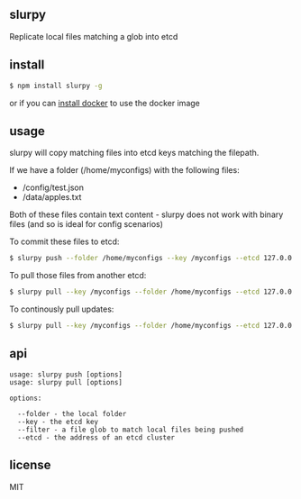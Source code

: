 slurpy
------

Replicate local files matching a glob into etcd

## install

```bash
$ npm install slurpy -g
```

or if you can [install docker](https://github.com/binocarlos/docker-install) to use the docker image

## usage

slurpy will copy matching files into etcd keys matching the filepath.

If we have a folder (/home/myconfigs) with the following files:

 * /config/test.json
 * /data/apples.txt

Both of these files contain text content - slurpy does not work with binary files (and so is ideal for config scenarios)

To commit these files to etcd:

```bash
$ slurpy push --folder /home/myconfigs --key /myconfigs --etcd 127.0.0.1:4001
```

To pull those files from another etcd:

```bash
$ slurpy pull --key /myconfigs --folder /home/myconfigs --etcd 127.0.0.1:4001
```

To continously pull updates:

```bash
$ slurpy pull --key /myconfigs --folder /home/myconfigs --etcd 127.0.0.1:4001 --wait
```

## api

```
usage: slurpy push [options]
usage: slurpy pull [options]

options:

  --folder - the local folder
  --key - the etcd key
  --filter - a file glob to match local files being pushed
  --etcd - the address of an etcd cluster
```

## license

MIT